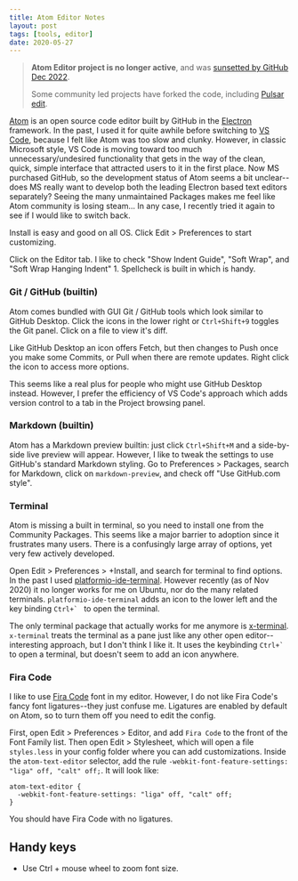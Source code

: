 ```yaml
---
title: Atom Editor Notes
layout: post
tags: [tools, editor]
date: 2020-05-27
---
```


> **Atom Editor project is no longer active**, and was [sunsetted by GitHub Dec 2022](https://techcrunch.com/2022/06/08/github-sunsets-atom-the-software-dev-environment-it-launched-in-2011/).
>
> Some community led projects have forked the code, including [Pulsar edit](https://pulsar-edit.dev/).

[Atom](https://atom.io/) is an open source code editor built by GitHub in the [Electron](https://electronjs.org/) framework.
In the past, I used it for quite awhile before switching to [VS Code](https://evanwill.github.io/_drafts/notes/vs-code.html), because I felt like Atom was too slow and clunky.
However, in classic Microsoft style, VS Code is moving toward too much unnecessary/undesired functionality that gets in the way of the clean, quick, simple interface that attracted users to it in the first place.
Now MS purchased GitHub, so the development status of Atom seems a bit unclear--does MS really want to develop both the leading Electron based text editors separately?
Seeing the many unmaintained Packages makes me feel like Atom community is losing steam...
In any case, I recently tried it again to see if I would like to switch back.

Install is easy and good on all OS.
Click Edit > Preferences to start customizing.

Click on the Editor tab. I like to check "Show Indent Guide", "Soft Wrap", and "Soft Wrap Hanging Indent" 1.
Spellcheck is built in which is handy.

### Git / GitHub (builtin)

Atom comes bundled with GUI Git / GitHub tools which look similar to GitHub Desktop.
Click the icons in the lower right or `Ctrl+Shift+9` toggles the Git panel.
Click on a file to view it's diff.

Like GitHub Desktop an icon offers Fetch, but then changes to Push once you make some Commits, or Pull when there are remote updates. 
Right click the icon to access more options.

This seems like a real plus for people who might use GitHub Desktop instead.
However, I prefer the efficiency of VS Code's approach which adds version control to a tab in the Project browsing panel.

### Markdown (builtin)

Atom has a Markdown preview builtin: just click `Ctrl+Shift+M` and a side-by-side live preview will appear.
However, I like to tweak the settings to use GitHub's standard Markdown styling.
Go to Preferences > Packages, search for Markdown, click on `markdown-preview`, and check off "Use GitHub.com style".

### Terminal

Atom is missing a built in terminal, so you need to install one from the Community Packages.
This seems like a major barrier to adoption since it frustrates many users.
There is a confusingly large array of options, yet very few actively developed.

Open Edit > Preferences > +Install, and search for terminal to find options.
In the past I used [platformio-ide-terminal](https://github.com/platformio/platformio-atom-ide-terminal).
However recently (as of Nov 2020) it no longer works for me on Ubuntu, nor do the many related terminals.
`platformio-ide-terminal` adds an icon to the lower left and the key binding ```Ctrl+` ``` to open the terminal.

The only terminal package that actually works for me anymore is [x-terminal](https://github.com/bus-stop/x-terminal).
`x-terminal` treats the terminal as a pane just like any other open editor--interesting approach, but I don't think I like it.
It uses the keybinding ```Ctrl+` ``` to open a terminal, but doesn't seem to add an icon anywhere.

### Fira Code

I like to use [Fira Code](https://github.com/tonsky/FiraCode) font in my editor.
However, I do not like Fira Code's fancy font ligatures--they just confuse me.
Ligatures are enabled by default on Atom, so to turn them off you need to edit the config.

First, open Edit > Preferences > Editor, and add `Fira Code` to the front of the Font Family list.
Then open Edit > Stylesheet, which will open a file `styles.less` in your config folder where you can add customizations.
Inside the `atom-text-editor` selector, add the rule `-webkit-font-feature-settings: "liga" off, "calt" off;`.
It will look like:

```
atom-text-editor {
  -webkit-font-feature-settings: "liga" off, "calt" off;
}
```

You should have Fira Code with no ligatures.

## Handy keys

- Use Ctrl + mouse wheel to zoom font size.
